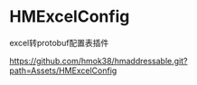 # HMExcelConfig
excel转protobuf配置表插件

https://github.com/hmok38/hmaddressable.git?path=Assets/HMExcelConfig
